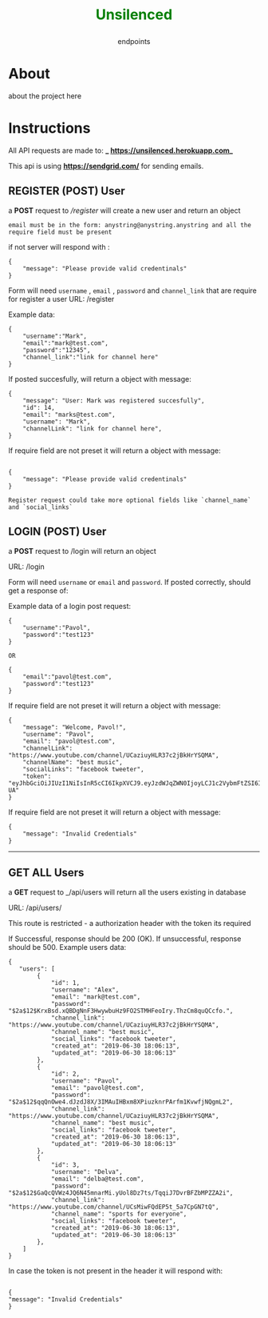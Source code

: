 # <p align="center" style="color: green" size="40"> Unsilenced </p>

<p align="center">
  endpoints 
</p>

# About

about the project here

# Instructions

All API requests are made to: **_ https://unsilenced.herokuapp.com_**

This api is using **https://sendgrid.com/** for sending emails.



## REGISTER (POST) User

a **POST** request to _/register_ will create a new user and return an object

`email must be in the form: anystring@anystring.anystring and all the require field must be present`

if not server will respond with :

```
{
    "message": "Please provide valid credentinals"
}
```

Form will need `username` , `email` , `password` and `channel_link` that are require for register a user
URL: /register

Example data:

```
{
	"username":"Mark",
	"email":"mark@test.com",
	"password":"12345",
	"channel_link":"link for channel here"
}

```

If posted succesfully, will return a object with message:

```
{
    "message": "User: Mark was registered succesfully",
    "id": 14,
    "email": "marks@test.com",
    "username": "Mark",
    "channelLink": "link for channel here",
}
```

If require field are not preset it will return a object with message:

```

{
    "message": "Please provide valid credentinals"
}

Register request could take more optional fields like `channel_name` and `social_links`

```

## LOGIN (POST) User

a **POST** request to /login will return an object

URL: /login

Form will need `username` or `email`  and `password`. If posted correctly, should get a response of:

Example data of a login post request:

```
{
	"username":"Pavol",
	"password":"test123"
}

OR

{
	"email":"pavol@test.com",
	"password":"test123"
}

```
If require field are not preset it will return a object with message:

```
{
    "message": "Welcome, Pavol!",
    "username": "Pavol",
    "email": "pavol@test.com",
    "channelLink": "https://www.youtube.com/channel/UCaziuyHLR37c2jBkHrYSQMA",
    "channelName": "best music",
    "socialLinks": "facebook tweeter",
    "token": "eyJhbGciOiJIUzI1NiIsInR5cCI6IkpXVCJ9.eyJzdWJqZWN0IjoyLCJ1c2VybmFtZSI6IlBhdm9sIiwiZW1pYWwiOiJwYXZvbEB0ZXN0LmNvbSIsImlhdCI6MTU2MTkyNzE2NiwiZXhwIjoxNTYxOTk5MTY2fQ.XGxi8_yUGNM6tNqNS6k_YJMXMOw_c39rfXG5JkuF-UA"
}
```

If require field are not preset it will return a object with message:

```
{
    "message": "Invalid Credentials"
}
```

---

## GET ALL Users

a **GET** request to \_/api/users will return all the users existing in database

URL: /api/users/

This route is restricted - a authorization header with the token its required

If Successful, response should be 200 (OK). If unsuccessful, response should be 500. Example users data:

```
{
   "users": [
        {
            "id": 1,
            "username": "Alex",
            "email": "mark@test.com",
            "password": "$2a$12$KrxBsd.xQBDgNnF3HwywbuHz9FO2STMHFeoIry.ThzCm8quQCcfo.",
            "channel_link": "https://www.youtube.com/channel/UCaziuyHLR37c2jBkHrYSQMA",
            "channel_name": "best music",
            "social_links": "facebook tweeter",
            "created_at": "2019-06-30 18:06:13",
            "updated_at": "2019-06-30 18:06:13"
        },
        {
            "id": 2,
            "username": "Pavol",
            "email": "pavol@test.com",
            "password": "$2a$12$qqQnOwe4.dJzdJ8X/3IMAuIHBxm8XPiuzknrPArfm1KvwfjNQgmL2",
            "channel_link": "https://www.youtube.com/channel/UCaziuyHLR37c2jBkHrYSQMA",
            "channel_name": "best music",
            "social_links": "facebook tweeter",
            "created_at": "2019-06-30 18:06:13",
            "updated_at": "2019-06-30 18:06:13"
        },
        {
            "id": 3,
            "username": "Delva",
            "email": "delba@test.com",
            "password": "$2a$12$GaQcQVWz4JQ6N45mnarMi.yUol8Dz7ts/TqqiJ7DvrBFZbMPZZA2i",
            "channel_link": "https://www.youtube.com/channel/UCsMiwFQdEP5t_5a7CpGN7tQ",
            "channel_name": "sports for everyone",
            "social_links": "facebook tweeter",
            "created_at": "2019-06-30 18:06:13",
            "updated_at": "2019-06-30 18:06:13"
        },
    ]
}
```

In case the token is not present in the header it will respond with:

```

{
"message": "Invalid Credentials"
}

```
